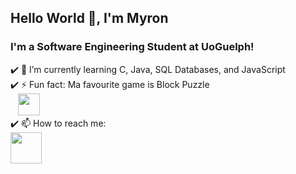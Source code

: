## Hello World 👋, I'm Myron 

### I'm a Software Engineering Student at UoGuelph! 

:heavy_check_mark: 🌱 I’m currently learning С, Java, SQL Databases, and JavaScript    
:heavy_check_mark: ⚡ Fun fact: Ma favourite game is Block Puzzle       
&nbsp; &nbsp;<img src="https://user-images.githubusercontent.com/86271481/148141783-907b649e-a4bc-41e9-aeb2-7598a4352f7b.jpg" width="35" height="35">  
:heavy_check_mark: 📫 How to reach me:   
[<img src="https://user-images.githubusercontent.com/86271481/148139942-3630fb3d-5d51-4404-b449-4a09e186157a.png" width="50" height="50">](https://www.linkedin.com/in/myron-ladyjenko)

<!--
**myronladyjenko/myronladyjenko** is a ✨ _special_ ✨ repository because its `README.md` (this file) appears on your GitHub profile.

Here are some ideas to get you started:

- 🔭 I’m currently working on ...
- 🌱 I’m currently learning ...
- 👯 I’m looking to collaborate on ...
- 🤔 I’m looking for help with ...
- 💬 Ask me about ...
- 📫 How to reach me: ...
- 😄 Pronouns: ...
- ⚡ Fun fact: ...
-->

